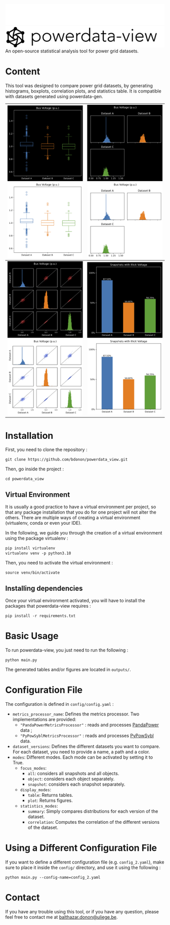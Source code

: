 ![](figures/powerdata-view_banner_dark.png#gh-dark-mode-only)
![](figures/powerdata-view_banner_light.png#gh-light-mode-only)
An open-source statistical analysis tool for power grid datasets.

# Content

This tool was designed to compare power grid datasets, by generating histograms, boxplots, correlation plots,
and statistics table. 
It is compatible with datasets generated using powerdata-gen.

| ![](figures/bus-voltage-pu_boxplot_dark.png#gh-dark-mode-only) ![](figures/bus-voltage-pu_boxplot_light.png#gh-light-mode-only) |            ![](figures/bus-voltage-pu_grid_dark.png#gh-dark-mode-only) ![](figures/bus-voltage-pu_grid_light.png#gh-light-mode-only)            |
|:--------------------------------------------------------------------------------------------------------------------------------|:-----------------------------------------------------------------------------------------------------------------------------------------------:|
| ![](figures/bus-voltage-pu_dark.png#gh-dark-mode-only) ![](figures/bus-voltage-pu_light.png#gh-light-mode-only)                 | ![](figures/snapshots-with-illicit-voltage_dark.png#gh-dark-mode-only) ![](figures/snapshots-with-illicit-voltage_light.png#gh-light-mode-only) |

# Installation

First, you need to clone the repository :
```
git clone https://github.com/bdonon/powerdata_view.git
```
Then, go inside the project :
```
cd powerdata_view
```

## Virtual Environment
It is usually a good practice to have a virtual environment per project, so that any package installation that 
you do for one project will not alter the others.
There are multiple ways of creating a virtual environment (virtualenv, conda or even your IDE).

In the following, we guide you through the creation of a virtual environment using the package virtualenv :
```
pip install virtualenv
virtualenv venv -p python3.10
```
Then, you need to activate the virtual environment :
```
source venv/bin/activate
```

## Installing dependencies

Once your virtual environment activated, you will have to install the packages that powerdata-view requires :
```
pip install -r requirements.txt
```

# Basic Usage

To run powerdata-view, you just need to run the following :
```
python main.py
```
The generated tables and/or figures are located in `outputs/`.

# Configuration File

The configuration is defined in `config/config.yaml` :
- `metrics_processor_name`: Defines the metrics processor. Two implementations are provided:
  - `"PandaPowerMetricsProcessor"` : reads and processes [PandaPower](http://www.pandapower.org) data ;
  - `"PyPowSyblMetricsProcessor"` : reads and processes [PyPowSybl](https://pypowsybl.readthedocs.io) data.
- `dataset_versions`: Defines the different datasets you want to compare. For each dataset, you need to provide
    a name, a path and a color.
- `modes`: Different modes. Each mode can be activated by setting it to True.
  - `focus_modes`:
    - `all`: considers all snapshots and all objects.
    - `object`: considers each object separately.
    - `snapshot`: considers each snapshot separately.
  - `display_modes`:
    - `table`: Returns tables.
    - `plot`: Returns figures.
  - `statistics_modes`:
    - `summary`: Simply compares distributions for each version of the dataset.
    - `correlation`: Computes the correlation of the different versions of the dataset.

# Using a Different Configuration File

If you want to define a different configuration file (e.g. `config_2.yaml`), make sure to 
place it inside the `config/` directory, and use it using the following :
```
python main.py --config-name=config_2.yaml
```

# Contact

If you have any trouble using this tool, or if you have any question, please feel free to 
contact me at [balthazar.donon@uliege.be](mailto:balthazar.donon@uliege.be).
